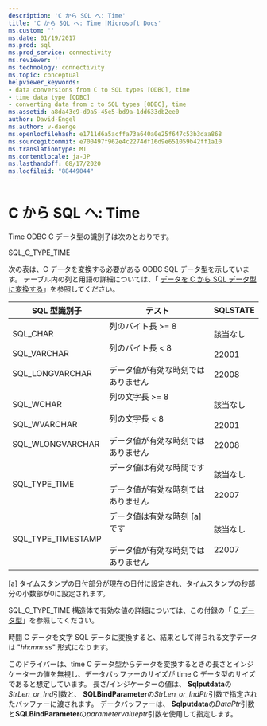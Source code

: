 ```yaml
---
description: 'C から SQL へ: Time'
title: 'C から SQL へ: Time |Microsoft Docs'
ms.custom: ''
ms.date: 01/19/2017
ms.prod: sql
ms.prod_service: connectivity
ms.reviewer: ''
ms.technology: connectivity
ms.topic: conceptual
helpviewer_keywords:
- data conversions from C to SQL types [ODBC], time
- time data type [ODBC]
- converting data from c to SQL types [ODBC], time
ms.assetid: a8da43c9-d9a5-45e5-bd9a-1dd633db2ee0
author: David-Engel
ms.author: v-daenge
ms.openlocfilehash: e1711d6a5acffa73a640a0e25f647c53b3daa868
ms.sourcegitcommit: e700497f962e4c2274df16d9e651059b42ff1a10
ms.translationtype: MT
ms.contentlocale: ja-JP
ms.lasthandoff: 08/17/2020
ms.locfileid: "88449044"
---
```

# <a name="c-to-sql-time"></a>C から SQL へ: Time
Time ODBC C データ型の識別子は次のとおりです。  
  
 SQL_C_TYPE_TIME  
  
 次の表は、C データを変換する必要がある ODBC SQL データ型を示しています。 テーブル内の列と用語の詳細については、「 [データを C から SQL データ型に変換する](../../../odbc/reference/appendixes/converting-data-from-c-to-sql-data-types.md)」を参照してください。  
  
|SQL 型識別子|テスト|SQLSTATE|  
|-------------------------|----------|--------------|  
|SQL_CHAR<br /><br /> SQL_VARCHAR<br /><br /> SQL_LONGVARCHAR|列のバイト長 >= 8<br /><br /> 列のバイト長 < 8<br /><br /> データ値が有効な時刻ではありません|該当なし<br /><br /> 22001<br /><br /> 22008|  
|SQL_WCHAR<br /><br /> SQL_WVARCHAR<br /><br /> SQL_WLONGVARCHAR|列の文字長 >= 8<br /><br /> 列の文字長 < 8<br /><br /> データ値が有効な時刻ではありません|該当なし<br /><br /> 22001<br /><br /> 22008|  
|SQL_TYPE_TIME|データ値は有効な時間です<br /><br /> データ値が有効な時刻ではありません|該当なし<br /><br /> 22007|  
|SQL_TYPE_TIMESTAMP|データ値は有効な時刻 [a] です<br /><br /> データ値が有効な時刻ではありません|該当なし<br /><br /> 22007|  
  
 [a] タイムスタンプの日付部分が現在の日付に設定され、タイムスタンプの秒部分の小数部が0に設定されます。  
  
 SQL_C_TYPE_TIME 構造体で有効な値の詳細については、この付録の「 [C データ型](../../../odbc/reference/appendixes/c-data-types.md)」を参照してください。  
  
 時間 C データを文字 SQL データに変換すると、結果として得られる文字データは "*hh*:*mm*:*ss*" 形式になります。  
  
 このドライバーは、time C データ型からデータを変換するときの長さとインジケーターの値を無視し、データバッファーのサイズが time C データ型のサイズであると想定しています。 長さ/インジケーターの値は、 **Sqlputdata**の*StrLen_or_Ind*引数と、 **SQLBindParameter**の*StrLen_or_IndPtr*引数で指定されたバッファーに渡されます。 データバッファーは、 **Sqlputdata**の*DataPtr*引数と**SQLBindParameter**の*parametervalueptr*引数を使用して指定します。
